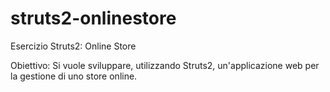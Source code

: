struts2-onlinestore
===================

Esercizio Struts2: Online Store

Obiettivo:
Si vuole sviluppare, utilizzando Struts2, un'applicazione web per la gestione di uno store online.

